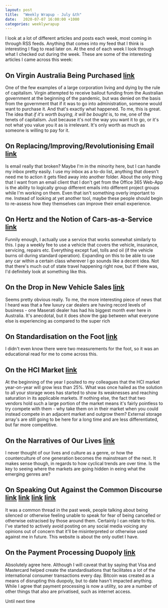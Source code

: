 ```yaml
---
layout: post
title:  "Weekly Wrapup - July &th"
date:   2020-07-07 16:00:00 +1000
categories: weeklywrapup
---
```

I look at a lot of different articles and posts each week, most coming in through RSS feeds. Anything that comes into my feed that I think is interesting I flag to read later on. At the end of each week I look through what I checked out during the week. These are some of the interesting articles I came across this week:

## On Virgin Australia Being Purchased [link](https://www.theguardian.com/business/2020/jun/26/virgin-australia-administrators-agree-to-sell-airline-to-american-private-equity-firm-bain-capital)

One of the few examples of a large corporation living and dying by the rule of capitalism. Virgin attempted to receive bailout funding from the Australian government at the beginning of the pandemic, but was denied on the basis from the government that if it was to go into administration, someone would want to purchase it. And that's exactly what happened. To me, this is great. The idea that _if it's worth buying, it will be bought_ is, to me, one of the tenets of capitalism. Just because it's not the way you want it to go, or it's not what you value you it as is irrelevant. It's only worth as much as someone is willing to pay for it.

## On Replacing/Improving/Revolutionising Email [link](https://www.axios.com/quest-improve-email-efficiency-basecamp-slack-superhuman-67bf7b76-6db3-439d-a28c-b0e053055ab6.html)

Is email really that broken? Maybe I'm in the minority here, but I can handle my inbox pretty easily. I use my inbox as a to-do list, anything that doesn't need me to action it gets filed away into another folder. About the only thing that I want from an email client that I don't get from the Office 365 Web-App is the ability to logically group different emails into different project groups while I'm working on them. Even that isn't something overly important to me. Instead of looking at yet another tool, maybe these people should begin to re-assess how they themselves can improve their email experience.

## On Hertz and the Notion of Cars-as-a-Service [link](https://jmetz.com/2020/06/my-crazy-ass-hertz-pivot-plan-cars-as-a-service-caas/#utm_source=rss&utm_medium=rss)

Funnily enough, I actually use a service that works somewhat similarly to this. I pay a weekly fee to use a vehicle that covers the vehicle, insurance, servicing, repairs etc. Everything except fuel, tolls and oil (if the vehicle burns oil during standard operation). Expanding on this to be able to use any car within a certain class wherever I go sounds like a decent idea. Not that there's much out of state travel happening right now, but if there was, I'd definitely look at something like this.

## On the Drop in New Vehicle Sales [link](https://www.calculatedriskblog.com/2020/06/june-vehicle-sales-forecast-29-year.html)

Seems pretty obvious really. To me, the more interesting piece of news that I heard was that a few luxury car dealers are having record levels of business - one Maserati dealer has had his biggest month ever here in Australia. It's anecdotal, but it does show the gap between what everyone else is experiencing as compared to the super rich

## On Standardisation on the Foot [link](https://www.scientificamerican.com/article/multistate-disagreement-over-the-length-of-the-foot-to-end/)

I didn't even know there were two measurements for the foot, so it was an educational read for me to come across this.

## On the HCI Market [link](https://www.crn.com.au/news/nutanix-vmware-battle-for-hci-software-market-share-lead-549810)

At the beginning of the year I posited to my colleagues that the HCI market year-on-year will grow less than 25%. What was once hailed as the solution to all your storage woes has started to show its weaknesses and reaching saturation in its applicable markets. If nothing else, the fact that two vendors hold such a large portion of the market means it's fairly pointless to try compete with them - why take them on in their market when you could instead compete in an adjacent market and outgrow them? External storage array's are still going to be here for a long time and are less differentiated, but far more competitive.

## On the Narratives of Our Lives [link](https://americanaffairsjournal.org/2020/05/losing-the-narrative-the-genre-fiction-of-the-professional-class/)

I never thought of our lives and culture as a genre, or how the counterculture of one generation becomes the mainstream of the next. It makes sense though, in regards to how cyclical trends are over time. Is the key to seeing where the markets are going hidden in eeing what the emerging genres are?

## On Speaking Out Against the Common Discourse [link](https://medium.com/@sarahadowney/this-politically-correct-witch-hunt-is-killing-free-speech-and-we-have-to-fight-it-7ced038d33ae) [link](https://austingwalters.com/on-committing-suicide/) [link](https://environmentalprogress.org/big-news/2020/6/29/on-behalf-of-environmentalists-i-apologize-for-the-climate-scare) [link](https://jayriverlong.github.io/2020/06/28/cancel-culture.html)

It was a common thread in the past week, people talking about being silenced or otherwise feeling unable to speak for fear of being cancelled or otherwise ostracised by those around them. Certainly I can relate to this. I've started to actively avoid posting on any social media voicing any opinions out of concern that it'll be misinterpreted or otherwise used against me in future. This website is about the only outlet I have.

## On the Payment Processing Duopoly [link](https://medium.com/swlh/the-unknown-duopoly-that-needs-breaking-up-more-than-google-f7b2c8876ea7)

Absolutely agree here. Although I will caveat that by saying that Visa and Mastercard helped create the standardisations that facilitates a lot of the international consumer transactions every day. Bitcoin was created as a means of disrupting this duopoly, but to date hasn't impacted anything. While I agree that payment processing is now a utility, so are a number of other things that also are privatised, such as internet access.

Until next time
